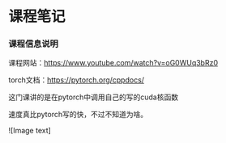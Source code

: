 # 课程笔记
### 课程信息说明
课程网站：https://www.youtube.com/watch?v=oG0WUq3bRz0

torch文档：https://pytorch.org/cppdocs/

这门课讲的是在pytorch中调用自己的写的cuda核函数

速度真比pytorch写的快，不过不知道为啥。

![Image text] 